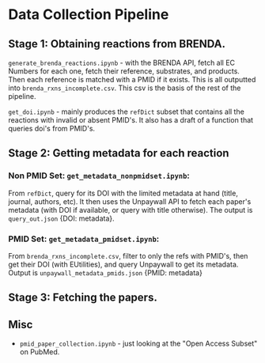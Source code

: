 # Data Collection Pipeline
## Stage 1: Obtaining reactions from BRENDA.
```generate_brenda_reactions.ipynb``` - with the BRENDA API, fetch all EC Numbers for each one, fetch their reference, substrates, and products. Then each reference is matched with a PMID if it exists. This is all outputted into ```brenda_rxns_incomplete.csv```. This csv is the basis of the rest of the pipeline. 

```get_doi.ipynb``` - mainly produces the ```refDict``` subset that contains all the reactions with invalid or absent PMID's. It also has a draft of a function that queries doi's from PMID's.
## Stage 2: Getting metadata for each reaction 
### Non PMID Set: ```get_metadata_nonpmidset.ipynb```:
From ```refDict```, query for its DOI with the limited metadata at hand (title, journal, authors, etc). It then uses the Unpaywall API to fetch each paper's metadata (with DOI if available, or query with title otherwise). The output is ```query_out.json``` {DOI: metadata}.
### PMID Set: ```get_metadata_pmidset.ipynb```:
From ```brenda_rxns_incomplete.csv```, filter to only the refs with PMID's, then get their DOI (with EUtilities), and query Unpaywall to get its metadata. Output is ```unpaywall_metadata_pmids.json``` {PMID: metadata}
## Stage 3: Fetching the papers.

## Misc
- ```pmid_paper_collection.ipynb``` - just looking at the "Open Access Subset" on PubMed. 
